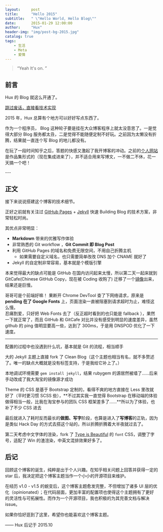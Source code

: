 ```yaml
---
layout:     post
title:      "Hello 2015"
subtitle:   " \"Hello World, Hello Blog\""
date:       2015-01-29 12:00:00
author:     "Hux"
header-img: "img/post-bg-2015.jpg"
catalog: true
tags:
    - 生活
    - Meta
    - 爱情
---
```


> “Yeah It's on. ”


## 前言

Hux 的 Blog 就这么开通了。

[跳过废话，直接看技术实现 ](#build) 



2015 年，Hux 总算有个地方可以好好写点东西了。


作为一个程序员， Blog 这种轮子要是挂在大众博客程序上就太没意思了。一是觉得大部分 Blog 服务都太丑，二是觉得不能随便定制不好玩。之前因为太懒没有折腾，结果就一直连个写 Blog 的地儿都没有。

在玩了一段时间知乎之后，答题的快感又激起了我开博客的冲动。之前的[个人网站](http://huangxuan.me/portfolio)是作品集形式的（现在集成进来了），并不适合用来写博文，一不做二不休，花一天搞一个吧！


<p id = "build"></p>
---

## 正文

接下来说说搭建这个博客的技术细节。  

正好之前就有关注过 [GitHub Pages](https://pages.github.com/) + [Jekyll](http://jekyllrb.com/) 快速 Building Blog 的技术方案，非常轻松时尚。

其优点非常明显：

* **Markdown** 带来的优雅写作体验
* 非常熟悉的 Git workflow ，**Git Commit 即 Blog Post**
* 利用 GitHub Pages 的域名和免费无限空间，不用自己折腾主机
	* 如果需要自定义域名，也只需要简单改改 DNS 加个 CNAME 就好了 
* Jekyll 的自定制非常容易，基本就是个模版引擎


本来觉得最大的缺点可能是 GitHub 在国内访问起来太慢，所以第二天一起床就到 GitCafe(Chinese GitHub Copy，现在被 Coding 收购了) 迁移了一个[镜像](http://huxpro.coding.me)出来，结果还是巨慢。

哥哥可是个前端好嘛！ 果断开 Chrome DevTool 查了下网络请求，原来是 **pending 在了 Google Fonts** 上，页面渲染一直被阻塞到请求超时为止，难怪这么慢。  
忍痛割爱，只好把 Web Fonts 去了（反正超时看到的也只能是 fallback ），果然一下就正常了，而且 GitHub 和 GitCafe 对比并没有感受到明显的速度差异，虽然 github 的 ping 值明显要高一些，达到了 300ms，于是用 DNSPOD 优化了一下速度。



---

配置的过程中也没遇到什么坑，基本就是 Git 的流程，相当顺手

大的 Jekyll 主题上直接 fork 了 Clean Blog（这个主题也相当有名，就不多赘述了。唯一的缺点大概就是没有标签支持，于是我给它补上了。）

本地调试环境需要 `gem install jekyll`，结果 rubygem 的源居然被墙了……后来手动改成了我大淘宝的镜像源才成功

Theme 的 CSS 是基于 Bootstrap 定制的，看得不爽的地方直接在 Less 里改就好了（平时更习惯 SCSS 些），**不过其实我一直觉得 Bootstrap 在移动端的体验做得相当一般，比我在淘宝参与的团队 CSS 框架差多了……**所以为了体验，也补了不少 CSS 进去

最后就进入了耗时反而最长的**做图、写字**阶段，也算是进入了**写博客**的正轨，因为是类似 Hack Day 的方式去搭这个站的，所以折腾折腾着大半夜就过去了。

第二天考虑中文字体的渲染，fork 了 [Type is Beautiful](http://www.typeisbeautiful.com/) 的 `font` CSS，调整了字号，适配了 Win 的渣渲染，中英文混排效果好多了。


## 后记

回顾这个博客的诞生，纯粹是出于个人兴趣。在知乎相关问题上回答并获得一定的 star 后，我决定把这个博客主题当作一个小小的开源项目来维护。

在经历 v1.0 - v1.5 的蜕变后，这个博客主题愈发完整，不但增加了诸多 UI 层的优化（opinionated）；在代码层面，更加丰富的配置项也使得这个主题拥有了更好的灵活性与可拓展性。而作为一个开源项目，我也积极的为其完善文档与解决 issue。

如果你恰好逛到了这里，希望你也能喜欢这个博客主题。

—— Hux 后记于 2015.10


